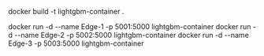 docker build -t lightgbm-container .

docker run -d --name Edge-1 -p 5001:5000 lightgbm-container
docker run -d --name Edge-2 -p 5002:5000 lightgbm-container
docker run -d --name Edge-3 -p 5003:5000 lightgbm-container

